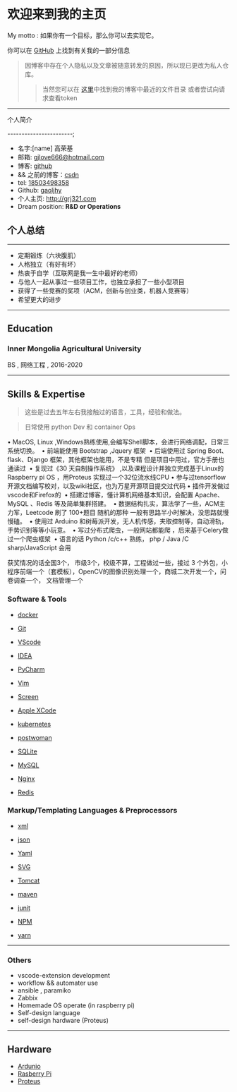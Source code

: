 # 欢迎来到我的主页

My motto : 如果你有一个目标，那么你可以去实现它。

你可以在 [GitHub](https://github.com/gaoljhy) 上找到有关我的一部分信息

> 因博客中存在个人隐私以及文章被随意转发的原因，所以现已更改为私人仓库。 
> > 当然您可以在 [这里](./Folder)中找到我的博客中最近的文件目录
> > 或者尝试向请求查看token

---

个人简介

-----------------------;

- 名字:[name] 高荣基
- 邮箱: <gjlove666@hotmail.com>
- 博客: [github](https://gaoljhy.github.io/blog)
- && 之前的博客：[csdn](https://blog.csdn.net/lendq)
- tel: [18503498358](tel://18503498358)
- Github: [gaoljhy](http://github.com/gaoljhy)
- 个人主页: <http://grj321.com>
- Dream position: **R&D or Operations**


## 个人总结

-------

- 定期锻炼（六块腹肌）
- 人格独立（有好有坏）
- 热衷于自学（互联网是我一生中最好的老师）
- 与他人一起从事过一些项目工作，也独立承担了一些小型项目
- 获得了一些竞赛的奖项（ACM，创新与创业类，机器人竞赛等）
- 希望更大的进步

----------------

## Education

### Inner Mongolia Agricultural University

BS , 网络工程 , 2016-2020

----------------

## Skills & Expertise

> 这些是过去五年左右我接触过的语言，工具，经验和做法。

> 日常使用 python Dev 和 container Ops

•	MacOS, Linux ,Windows熟练使用,会编写Shell脚本，会进行网络调配，日常三系统切换。 
•	前端能使用 Bootstrap ,Jquery 框架 
•	后端使用过 Spring Boot、flask、Django 框架，其他框架也能用，不是专精 但是项目中用过，官方手册也通读过 
•	复现过《30 天自制操作系统》 ,以及课程设计并独立完成基于Linux的Raspberry pi OS ，用Proteus 实现过一个32位流水线CPU
•	参与过tensorflow开源文档编写校对，以及wiki社区，也为万星开源项目提交过代码
•	 插件开发做过vscode和Firefox的 
•	搭建过博客，懂计算机网络基本知识，会配置 Apache、MySQL 、Redis 等及简单集群搭建。 
•	数据结构扎实，算法学了一些，ACM主力军，Leetcode 刷了 100+题目 随机的那种 一般有思路半小时解决，没思路就慢慢磕。 
•	使用过 Arduino 和树莓派开发，无人机传感，夹取控制等，自动滑轨，手势识别等等小玩意。 
•	写过分布式爬虫，一般网站都能爬 ，后来基于Celery做过一个爬虫框架 
•	语言的话 Python /c/c++ 熟练， php / Java /C sharp/JavaScript 会用 

获奖情况的话全国3个， 市级3个，校级不算，工程做过一些，接过 3 个外包，小程序前端一个（套模板），OpenCV的图像识别处理一个，商城二次开发一个，问卷调查一个， 文档管理一个


### Software & Tools

- [docker](https://www.docker.com/)
- [Git](http://git-scm.com)
- [VScode](https://www.gnu.org/software/bash/)
- [IDEA](https://www.jetbrains.com/idea/)
- [PyCharm](https://www.jetbrains.com/pycharm/)
- [Vim](http://www.vim.org)
- [Screen](http://screen.sourceforge.net)
- [Apple XCode](http://developer.apple.com)
- [kubernetes](https://kubernetes.io/)
- [postwoman](https://postwoman.io/)


- [SQLite](https://sqlite.org/index.html)
- [MySQL](http://mysql.com)

- [Nginx](http://wiki.nginx.org)
- [Redis](https://redis.io/)

### Markup/Templating Languages & Preprocessors

- [xml](https://www.w3schools.com/xml/)
- [json](https://json.org/)
- [Yaml](https://yaml.org/)
- [SVG](https://www.w3schools.com/graphics/svg_intro.asp)

- [Tomcat](http://tomcat.apache.com)
- [maven](https://maven.apache.org)
- [junit](https://junit.org/junit5/)
- [NPM](https://www.npmjs.cn/)
- [yarn](https://yarn.bootcss.com/)


----------------

### Others

- vscode-extension development
- workflow && automater use
- ansible , paramiko
- Zabbix
- Homemade OS operate (in raspberry pi)
- Self-design language
- self-design hardware (Proteus)

----------------

## Hardware

- [Ardunio](https://www.arduino.cc/)
- [Rasberry Pi](https://www.raspberrypi.org/)
- [Proteus](https://www.proteus.com/)

